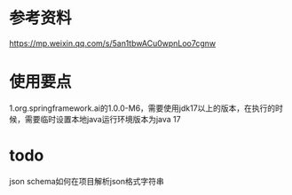 # 参考资料
https://mp.weixin.qq.com/s/5an1tbwACu0wpnLoo7cgnw


# 使用要点
1.org.springframework.ai的1.0.0-M6，需要使用jdk17以上的版本，在执行的时候，需要临时设置本地java运行环境版本为java 17


# todo
json schema如何在项目解析json格式字符串
